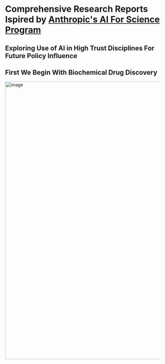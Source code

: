 # Comprehensive Research Reports Ispired by [Anthropic's AI For Science Program](https://www.anthropic.com/news/ai-for-science-program)

## Exploring Use of AI in High Trust Disciplines For Future Policy Influence

## First We Begin With Biochemical Drug Discovery
<img width="903" alt="image" src="https://github.com/user-attachments/assets/1e70559e-9bfc-4c42-ac76-dafe9304df86" />
